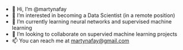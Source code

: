- 👋 Hi, I’m @martynafay
- 👀 I’m interested in becoming a Data Scientist (in a remote position)
- 🌱 I’m currently learning neural networks and supervised machine learning
- 💞️ I’m looking to collaborate on supervied machine learning projects
- 📫 You can reach me at martynafay@gmail.com

<!---
martynafay/martynafay is a ✨ special ✨ repository because its `README.md` (this file) appears on your GitHub profile.
You can click the Preview link to take a look at your changes.
--->
